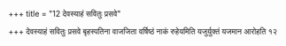 +++
title = "12 देवस्याहं सवितुः प्रसवे"

+++
देवस्याहं सवितुः प्रसवे बृहस्पतिना वाजजिता वर्षिष्ठं नाकं रुहेयमिति यजुर्युक्तं यजमान आरोहति १२